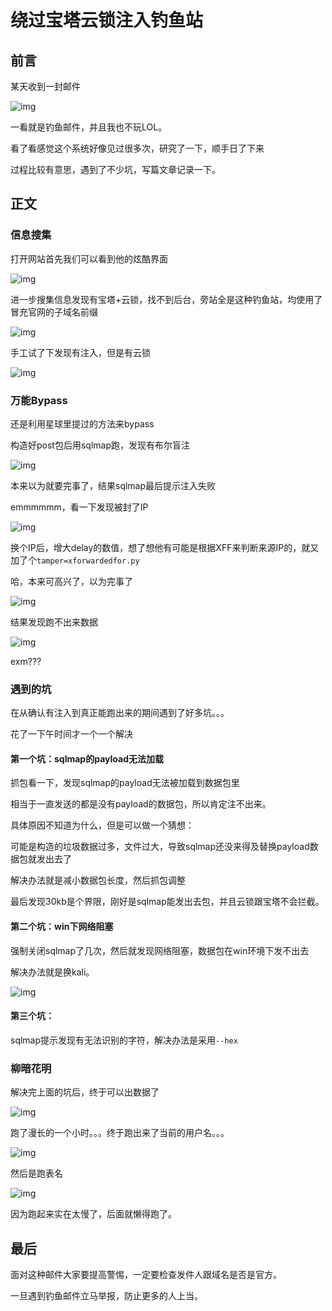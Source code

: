 # 绕过宝塔云锁注入钓鱼站


<meta name="referrer" content="no-referrer" />

## 前言

某天收到一封邮件

![img](https://cdn.nlark.com/yuque/0/2021/png/1599908/1623900390006-ef2b22cd-8232-418a-8a58-77659b45c662.png)

一看就是钓鱼邮件，并且我也不玩LOL。

看了看感觉这个系统好像见过很多次，研究了一下，顺手日了下来

过程比较有意思，遇到了不少坑，写篇文章记录一下。

## 正文

### 信息搜集

打开网站首先我们可以看到他的炫酷界面

![img](https://cdn.nlark.com/yuque/0/2021/png/1599908/1623900390105-e4ed5146-dc70-4232-a883-fe4694d27a0b.png)

进一步搜集信息发现有宝塔+云锁，找不到后台，旁站全是这种钓鱼站，均使用了冒充官网的子域名前缀

![img](https://cdn.nlark.com/yuque/0/2021/png/1599908/1623900390354-824f80da-184d-4473-88a9-886876132905.png)

手工试了下发现有注入，但是有云锁

![img](https://cdn.nlark.com/yuque/0/2021/png/1599908/1623900390457-697bf907-deec-4d8e-972c-a51f808a68fe.png)

### 万能Bypass

还是利用星球里提过的方法来bypass

构造好post包后用sqlmap跑，发现有布尔盲注

![img](https://cdn.nlark.com/yuque/0/2021/png/1599908/1623900390559-f9cd619f-82eb-4fe8-8398-c0c9be0efabd.png)

本来以为就要完事了，结果sqlmap最后提示注入失败

emmmmmm，看一下发现被封了IP

![img](https://cdn.nlark.com/yuque/0/2021/png/1599908/1623900390667-fdc98995-0382-4ecb-a930-827dc7a6563b.png)

换个IP后，增大delay的数值，想了想他有可能是根据XFF来判断来源IP的，就又加了个`tamper=xforwardedfor.py`

哈，本来可高兴了，以为完事了

![img](https://cdn.nlark.com/yuque/0/2021/png/1599908/1623900390750-45009393-ef1a-4193-b66c-ab9ac23df9a0.png)

结果发现跑不出来数据

![img](https://cdn.nlark.com/yuque/0/2021/png/1599908/1623900390917-f1ef36f1-2387-4b17-8ab3-52fd85ec16eb.png)

exm???

### 遇到的坑

在从确认有注入到真正能跑出来的期间遇到了好多坑。。。

花了一下午时间才一个一个解决

#### 第一个坑：sqlmap的payload无法加载

抓包看一下，发现sqlmap的payload无法被加载到数据包里

相当于一直发送的都是没有payload的数据包，所以肯定注不出来。

具体原因不知道为什么，但是可以做一个猜想：

可能是构造的垃圾数据过多，文件过大，导致sqlmap还没来得及替换payload数据包就发出去了

解决办法就是减小数据包长度，然后抓包调整

最后发现30kb是个界限，刚好是sqlmap能发出去包，并且云锁跟宝塔不会拦截。

#### 第二个坑：win下网络阻塞

强制关闭sqlmap了几次，然后就发现网络阻塞，数据包在win环境下发不出去

解决办法就是换kali。

![img](https://cdn.nlark.com/yuque/0/2021/png/1599908/1623900391073-742476a1-8ce5-43ca-b814-23ed34602837.png)

#### 第三个坑：

sqlmap提示发现有无法识别的字符，解决办法是采用`--hex`

### 柳暗花明

解决完上面的坑后，终于可以出数据了

![img](https://cdn.nlark.com/yuque/0/2021/png/1599908/1623900391189-d7c8d813-bb97-420b-bf81-7ad2504c67ef.png)

跑了漫长的一个小时。。。终于跑出来了当前的用户名。。。

![img](https://cdn.nlark.com/yuque/0/2021/png/1599908/1623900391345-51c13a2c-8fb5-455c-917a-1137f45b6464.png)

然后是跑表名

![img](https://cdn.nlark.com/yuque/0/2021/png/1599908/1623900391477-0f69da1f-73ea-4d32-a5f8-187c3859c8c5.png)

因为跑起来实在太慢了，后面就懒得跑了。

## 最后

面对这种邮件大家要提高警惕，一定要检查发件人跟域名是否是官方。

一旦遇到钓鱼邮件立马举报，防止更多的人上当。

